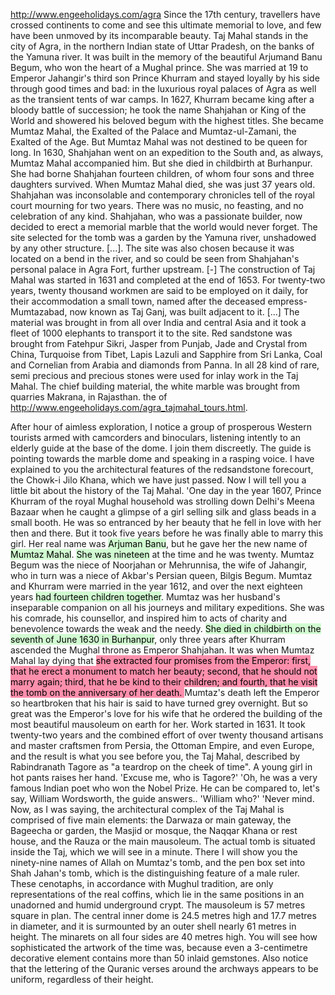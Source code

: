 http://www.engeeholidays.com/agra
Since the 17th century, travellers have crossed continents to come and see this ultimate memorial to love, and few have been unmoved by its incomparable beauty.
Taj Mahal stands in the city of Agra, in the northern Indian state of Uttar Pradesh, on the banks of the Yamuna river. It was built in the memory of the beautiful Arjumand Banu Begum, who won the heart of a Mughal prince. She was married at 19 to Emperor Jahangir's third son Prince Khurram and stayed loyally by his side through good times and bad: in the luxurious royal palaces of Agra as well as the transient tents of war camps. In 1627, Khurram became king after a bloody battle of succession; he took the name Shahjahan or King of the World and showered his beloved begum with the highest titles.
She became Mumtaz Mahal, the Exalted of the Palace and Mumtaz-ul-Zamani, the Exalted of the Age. But Mumtaz Mahal was not destined to be queen for long. In 1630, Shahjahan went on an expedition to the South and, as always, Mumtaz Mahal accompanied him. But she died in childbirth at Burhanpur.
She had borne Shahjahan fourteen children, of whom four sons and three daughters survived. When Mumtaz Mahal died, she was just 37 years old. Shahjahan was inconsolable and contemporary chronicles tell of the royal court mourning for two years.
There was no music, no feasting, and no celebration of any kind. Shahjahan, who was a passionate builder, now decided to erect a memorial marble that the world would never forget. The site selected for the tomb was a garden by the Yamuna river, unshadowed by any other structure. [...]. The site was also chosen because it was located on a bend in the river, and so could be seen from Shahjahan's personal palace in Agra Fort, further upstream.
[-] The construction of Taj Mahal was started in 1631 and completed at the end of 1653.
For twenty-two years, twenty thousand workmen are said to be employed on it daily, for their accommodation a small town, named after the deceased empress- Mumtazabad, now known as Taj Ganj, was built adjacent to it. [...] The material was brought in from all over India and central Asia and it took a fleet of 1000 elephants to transport it to the site.
Red sandstone was brought from Fatehpur Sikri, Jasper from Punjab, Jade and Crystal from China, Turquoise from Tibet, Lapis Lazuli and Sapphire from Sri Lanka, Coal and Cornelian from Arabia and diamonds from Panna. In all 28 kind of rare, semi precious and precious stones were used for inlay work in the Taj Mahal. The chief building material, the white marble was brought from
quarries
Makrana,
in Rajasthan.
the of http://www.engeeholidays.com/agra_tajmahal_tours.html.  
   
   
After hour of aimless exploration, I notice a group of prosperous Western tourists armed with camcorders and binoculars, listening intently to an elderly guide at the base of the dome. I join them discreetly. The guide is pointing towards the marble dome and speaking in a rasping voice. I have explained to you the architectural features of the redsandstone forecourt, the Chowk-i Jilo Khana, which we have just passed. Now I will tell you a little bit about the history of the Taj Mahal.
'One day in the year 1607, Prince Khurram of the royal Mughal household was strolling down Delhi's Meena Bazaar when he caught a glimpse of a girl selling silk and glass beads in a small booth. He was so entranced by her beauty that he fell in love with her then and there. But it took five years before he was finally able to marry this girl. Her real name was <mark style="background: #BBFABBA6;">Arjuman Banu</mark>, but he gave her the new name of <mark style="background: #BBFABBA6;">Mumtaz Mahal</mark>. <mark style="background: #BBFABBA6;">She was nineteen</mark> at the time and he was twenty. Mumtaz Begum was the niece of Noorjahan or Mehrunnisa, the wife of Jahangir, who in turn was a niece of Akbar's Persian queen, Bilgis Begum. Mumtaz and Khurram were married in the year 1612, and over the next eighteen years <mark style="background: #BBFABBA6;">had fourteen children together</mark>. Mumtaz was her husband's inseparable companion on all his journeys and military expeditions. She was his comrade, his counsellor, and inspired him to acts of charity and benevolence towards the weak and the needy. <mark style="background: #BBFABBA6;">She died in childbirth on the seventh of June 1630 in Burhanpur</mark>, only three years after Khurram ascended the Mughal throne as Emperor Shahjahan. It was when Mumtaz Mahal lay dying that <mark style="background: #FF5582A6;">she extracted four promises from the Emperor: first, that he erect a monument to match her beauty; second, that he should not marry again; third, that he be kind to their children; and fourth, that he visit the tomb on the anniversary of her death. </mark>Mumtaz's death left the Emperor so heartbroken that his hair is said to have turned grey overnight. But so great was the Emperor's love for his wife that he ordered the building of the most beautiful mausoleum on earth for her. Work started in 1631. It took twenty-two years and the combined effort of over twenty thousand artisans and master craftsmen from Persia, the Ottoman Empire, and even Europe, and the result is what you see before you, the Taj Mahal, described by Rabindranath Tagore as "a teardrop on the cheek of time".
A young girl in hot pants raises her hand. 'Excuse me, who is Tagore?' 'Oh, he was a very famous Indian poet who won the Nobel Prize. He can be compared to, let's say, William Wordsworth, the guide answers..
'William who?'
'Never mind. Now, as I was saying, the architectural complex of the Taj Mahal is comprised of five main elements: the Darwaza or main gateway, the Bageecha or garden, the Masjid or mosque, the Naqqar Khana or rest house, and the Rauza or the main mausoleum. The actual tomb is situated inside the Taj, which we will see in a minute. There I will show you the ninety-nine names of Allah on Mumtaz's tomb, and the pen box set into Shah Jahan's tomb, which is the distinguishing feature of a male ruler. These cenotaphs, in accordance with Mughul tradition, are only representations of the real coffins, which lie in the same positions in an unadorned and humid underground crypt. The mausoleum is 57 metres square in plan. The central inner dome is 24.5 metres high and 17.7 metres in diameter, and it is surmounted by an outer shell nearly 61 metres in height. The minarets on all four sides are 40 metres high. You will see how sophisticated the artwork of the time was, because even a 3-centimetre decorative element contains more than 50 inlaid gemstones. Also notice that the lettering of the Quranic verses around the archways appears to be uniform, regardless of their height.  
